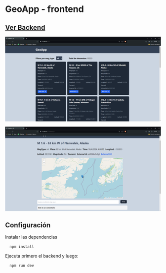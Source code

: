 # GeoApp - frontend
## [Ver Backend](https://github.com/DAndersonBurga/GeoApp-backend)
![imagen1](./public/img/img-1.png)

![imagen2](./public/img/img-2.png)

## Configuración
Instalar las dependencias
```shell
  npm install
```
Ejecuta primero el backend y luego:
```shell
  npm run dev
```